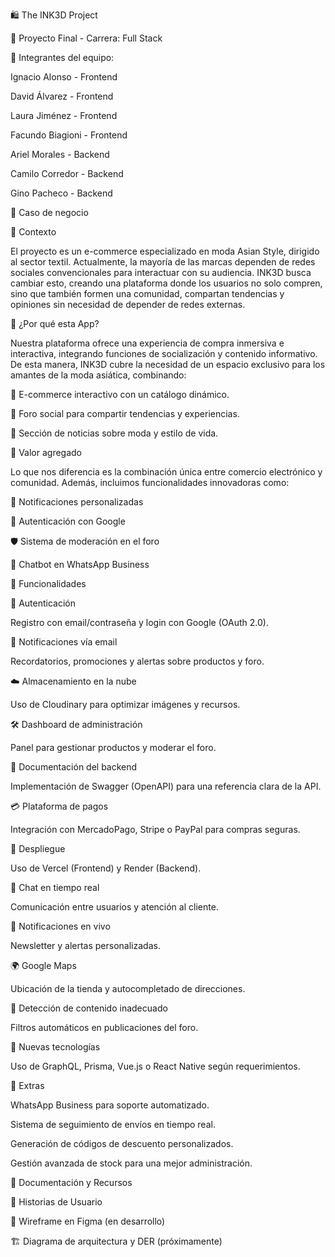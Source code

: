 🛍️ The INK3D Project

📌 Proyecto Final - Carrera: Full Stack

📢 Integrantes del equipo:

Ignacio Alonso - Frontend

David Álvarez - Frontend

Laura Jiménez - Frontend

Facundo Biagioni - Frontend

Ariel Morales - Backend

Camilo Corredor - Backend

Gino Pacheco - Backend

🏢 Caso de negocio

🎯 Contexto

El proyecto es un e-commerce especializado en moda Asian Style, dirigido al sector textil. Actualmente, la mayoría de las marcas dependen de redes sociales convencionales para interactuar con su audiencia. INK3D busca cambiar esto, creando una plataforma donde los usuarios no solo compren, sino que también formen una comunidad, compartan tendencias y opiniones sin necesidad de depender de redes externas.

🤔 ¿Por qué esta App?

Nuestra plataforma ofrece una experiencia de compra inmersiva e interactiva, integrando funciones de socialización y contenido informativo. De esta manera, INK3D cubre la necesidad de un espacio exclusivo para los amantes de la moda asiática, combinando:

🛒 E-commerce interactivo con un catálogo dinámico.

👥 Foro social para compartir tendencias y experiencias.

📰 Sección de noticias sobre moda y estilo de vida.

🌟 Valor agregado

Lo que nos diferencia es la combinación única entre comercio electrónico y comunidad. Además, incluimos funcionalidades innovadoras como:

🔔 Notificaciones personalizadas

🔑 Autenticación con Google

🛡️ Sistema de moderación en el foro

🤖 Chatbot en WhatsApp Business

🚀 Funcionalidades

🔐 Autenticación

Registro con email/contraseña y login con Google (OAuth 2.0).

📩 Notificaciones vía email

Recordatorios, promociones y alertas sobre productos y foro.

☁️ Almacenamiento en la nube

Uso de Cloudinary para optimizar imágenes y recursos.

🛠️ Dashboard de administración

Panel para gestionar productos y moderar el foro.

📑 Documentación del backend

Implementación de Swagger (OpenAPI) para una referencia clara de la API.

💳 Plataforma de pagos

Integración con MercadoPago, Stripe o PayPal para compras seguras.

🚀 Despliegue

Uso de Vercel (Frontend) y Render (Backend).

💬 Chat en tiempo real

Comunicación entre usuarios y atención al cliente.

📰 Notificaciones en vivo

Newsletter y alertas personalizadas.

🌍 Google Maps

Ubicación de la tienda y autocompletado de direcciones.

📜 Detección de contenido inadecuado

Filtros automáticos en publicaciones del foro.

🔎 Nuevas tecnologías

Uso de GraphQL, Prisma, Vue.js o React Native según requerimientos.

📌 Extras

WhatsApp Business para soporte automatizado.

Sistema de seguimiento de envíos en tiempo real.

Generación de códigos de descuento personalizados.

Gestión avanzada de stock para una mejor administración.

📌 Documentación y Recursos

📜 Historias de Usuario

🎨 Wireframe en Figma (en desarrollo)

🏗️ Diagrama de arquitectura y DER (próximamente)


